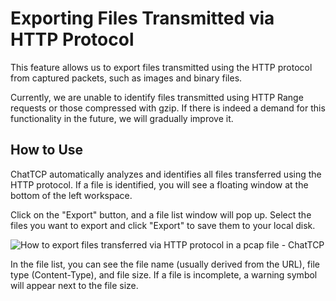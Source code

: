 # Exporting Files Transmitted via HTTP Protocol

This feature allows us to export files transmitted using the HTTP protocol from captured packets, such as images and binary files.

Currently, we are unable to identify files transmitted using HTTP Range requests or those compressed with gzip. If there is indeed a demand for this functionality in the future, we will gradually improve it.

## How to Use

ChatTCP automatically analyzes and identifies all files transferred using the HTTP protocol. If a file is identified, you will see a floating window at the bottom of the left workspace.

Click on the "Export" button, and a file list window will pop up. Select the files you want to export and click "Export" to save them to your local disk.

![How to export files transferred via HTTP protocol in a pcap file - ChatTCP](/images/extract-http-protocol-files/export-http-file.webp)

In the file list, you can see the file name (usually derived from the URL), file type (Content-Type), and file size. If a file is incomplete, a warning symbol will appear next to the file size.
